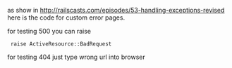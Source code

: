 as show in http://railscasts.com/episodes/53-handling-exceptions-revised
here is the code for custom error pages.


for testing 500 you can raise 

     raise ActiveResource::BadRequest
    
for testing 404 just type wrong url into browser
